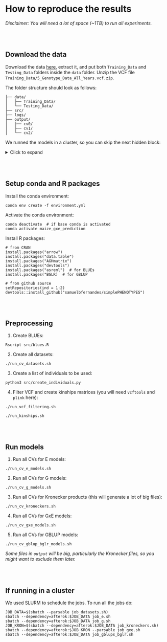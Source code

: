 # How to reproduce the results

_Disclaimer: You will need a lot of space (~1TB) to run all experiments._

<br><br>

## Download the data

Download the data [here](https://doi.org/10.25739/tq5e-ak26), extract it, and put both `Training_Data` and `Testing_Data` folders inside the `data` folder. Unzip the VCF file `Training_Data/5_Genotype_Data_All_Years.vcf.zip`.

The folder structure should look as follows:
```
├── data/
│   ├── Training_Data/
│   └── Testing_Data/
├── src/
├── logs/
├── output/
│   ├── cv0/
│   ├── cv1/
│   └── cv2/
```

We runned the models in a cluster, so you can skip the next hidden block: 
<details>
<summary>Click to expand</summary>

```
module load gcc/9.3.1 mkl/19.0.5 R/4.2.2 vcftools/0.1.15 plink/5.2
module load python/anaconda-3.10
source /share/apps/bin/conda-3.10.sh
conda deactivate  # if base conda is activated
conda activate maize_gxe_prediction

# create .Rprofile
cat ~/.Rprofile
# options(repos = c(CRAN = "https://mirrors.nics.utk.edu/cran"))

# create .Renviron
cat ~/.Renviron 
# R_LIBS_USER=~/R/%p/%v

# create R folders
cd
mkdir -p R
mkdir -p R/x86_64-pc-linux-gnu
mkdir -p R/x86_64-pc-linux-gnu/4.2

# set cpp 17 variables
mkdir -p ~/.R
cat ~/.R/Makevars
# echo "CC = $(which gcc) -fPIC"
# echo "CXX17 = $(which g++) -fPIC"
# echo "CXX17STD = -std=c++17"
# echo "CXX17FLAGS = ${CXX11FLAGS}"
```

</details>

<br><br>

## Setup conda and R packages
Install the conda environment:
```
conda env create -f environment.yml
```

Activate the conda environment:
```
conda deactivate  # if base conda is activated
conda activate maize_gxe_prediction
```

Install R packages:
```
# from CRAN
install.packages("arrow")
install.packages("data.table")
install.packages("AGHmatrix")
install.packages("devtools")
install.packages("asreml")  # for BLUEs
install.packages("BGLR)  # for GBLUP

# from github source
setRepositories(ind = 1:2)
devtools::install_github("samuelbfernandes/simplePHENOTYPES")
```

<br><br>


## Preprocessing

1. Create BLUEs:
```
Rscript src/blues.R
```

2. Create all datasets:
```
./run_cv_datasets.sh
```

3. Create a list of individuals to be used:
```
python3 src/create_individuals.py
```

4. Filter VCF and create kinships matrices (you will need `vcftools` and `plink` here):
```
./run_vcf_filtering.sh
```
```
./run_kinships.sh
```

<br><br>


## Run models

1. Run all CVs for E models:   
```
./run_cv_e_models.sh
```

2. Run all CVs for G models:
```
./run_cv_g_models.sh
```

3. Run all CVs for Kronecker products (this will generate a lot of big files):
```
./run_cv_kroneckers.sh
```

4. Run all CVs for GxE models:   
```
./run_cv_gxe_models.sh
```

5. Run all CVs for GBLUP models:
```
./run_cv_gblup_bglr_models.sh
```

_Some files in `output` will be big, particularly the Kronecker files, so you might want to exclude them later._

<br><br>


## If running in a cluster
We used SLURM to schedule the jobs. To run all the jobs do:
```
JOB_DATA=$(sbatch --parsable job_datasets.sh)
sbatch --dependency=afterok:$JOB_DATA job_e.sh
sbatch --dependency=afterok:$JOB_DATA job_g.sh
JOB_KRON=$(sbatch --dependency=afterok:$JOB_DATA job_kroneckers.sh)
sbatch --dependency=afterok:$JOB_KRON --parsable job_gxe.sh
sbatch --dependency=afterok:$JOB_DATA job_gblups_bglr.sh
```
